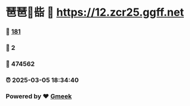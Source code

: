 # 琶琶🔭啙 :link: https://12.zcr25.ggff.net 
### :page_facing_up: [181](https://12.zcr25.ggff.net/tag.html) 
### :speech_balloon: 2 
### :hibiscus: 474562 
### :alarm_clock: 2025-03-05 18:34:40 
### Powered by :heart: [Gmeek](https://github.com/Meekdai/Gmeek)
